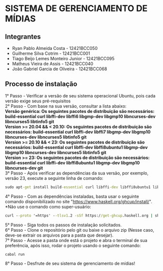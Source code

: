 # SISTEMA DE GERENCIAMENTO DE MÍDIAS

## Integrantes
- Ryan Pablo Almeida Costa - 12421BCC050
- Guilherme Silva Cotrim - 12421BCC001
- Tiago Beijo Lemes Monteiro Junior - 12421BCC095
- Matheus Vieira de Assis - 12421BCC040
- João Gabriel Garcia de Oliveira - 12421BCC068

## Processo de instalação
1° Passo - Verificar a versão de seu sistema operacional Ubuntu, pois cada versão exige seus pré-requisitos <br>
2° Passo - Com base na sua versão, consultar a lista abaixo: <br>
 **Versão genérica: Os seguintes pacotes de distribuição são necessários: build-essential curl libffi-dev libffi6 libgmp-dev libgmp10 libncurses-dev libncurses5 libtinfo5 git <br>
   Version >= 20.04 && < 20.10: Os seguintes pacotes de distribuição são necessários: build-essential curl libffi-dev libffi7 libgmp-dev libgmp10 libncurses-dev libncurses5 libtinfo5 git <br>
   Version >= 20.10 && < 23: Os seguintes pacotes de distribuição são necessários: build-essential curl libffi-dev libffi8ubuntu1 libgmp-dev libgmp10 libncurses-dev libncurses5 libtinfo5 git <br>
   Version >= 23: Os seguintes pacotes de distribuição são necessários: build-essential curl libffi-dev libffi8ubuntu1 libgmp-dev libgmp10 libncurses-dev git** <br>
3° Passo - Após verificar as dependências da sua versão, por exemplo, versão 23, execute a seguinte linha de comando:
   ```cmd
   sudo apt-get install build-essential curl libffi-dev libffi8ubuntu1 libgmp-dev libgmp10 libncurses-dev git
   ```
4° Passo - Com as dependências instaladas, basta usar o seguinte comando disponibilizado no site "https://www.haskell.org/ghcup/install/". *Não use o comando como super-usuário:
   ```cmd
   curl --proto '=https' --tlsv1.2 -sSf https://get-ghcup.haskell.org | sh
   ```
5° Passo - Siga todos os passos de instalação solicitados. <br>
6° Passo - Clone o repositório pelo git ou baixe o arquivo zip (Nesse caso, deve-se extrair os arquivos para a pasta que desejar). <br>
7° Passo - Acesse a pasta onde está o projeto e abra o terminal de sua preferência, após isso, rodar o projeto usando o seguinte comando:
   ```cmd
   cabal run
   ```
8° Passo - Desfrute de seu sistema de gerenciamento de mídias!
